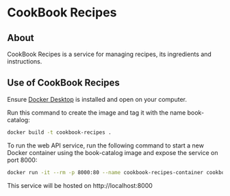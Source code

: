 # CookBook Recipes

## About

CookBook Recipes is a service for managing recipes, its ingredients and instructions.

## Use of CookBook Recipes

Ensure [Docker Desktop](https://www.docker.com/) is installed and open on your computer.

Run this command to create the image and tag it with the name book-catalog:

```Bash
docker build -t cookbook-recipes .
```

To run the web API service, run the following command to start a new Docker container using the book-catalog image and expose the service on port 8000:

```Bash
docker run -it --rm -p 8000:80 --name cookbook-recipes-container cookbook-recipes
```

This service will be hosted on http://localhost:8000